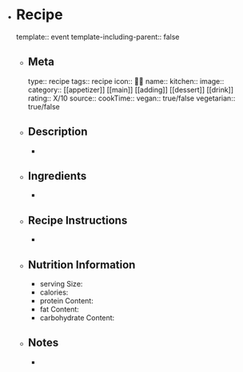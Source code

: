 - # Recipe
  template:: event
  template-including-parent:: false
	- ## Meta
		type:: recipe
		tags:: recipe
		icon:: 👨‍🍳
		name:: 
		kitchen:: 
		image:: 
		category:: [[appetizer]] [[main]] [[adding]] [[dessert]] [[drink]] 
		rating:: X/10
		source:: 
		cookTime:: 
		vegan:: true/false
		vegetarian:: true/false
	- ## Description
		- 
	- ## Ingredients
		- 
	- ## Recipe Instructions
		- 
	- ## Nutrition Information
		- serving Size: 
		- calories:
		- protein Content:
		- fat Content: 
		- carbohydrate Content: 
	- ## Notes
		- 